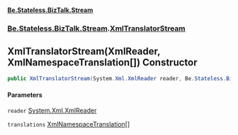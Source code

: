 #### [Be.Stateless.BizTalk.Stream](README.md 'README')
### [Be.Stateless.BizTalk.Stream](Be.Stateless.BizTalk.Stream.md 'Be.Stateless.BizTalk.Stream').[XmlTranslatorStream](XmlTranslatorStream.md 'Be.Stateless.BizTalk.Stream.XmlTranslatorStream')

## XmlTranslatorStream(XmlReader, XmlNamespaceTranslation[]) Constructor

```csharp
public XmlTranslatorStream(System.Xml.XmlReader reader, Be.Stateless.BizTalk.Stream.XmlNamespaceTranslation[] translations);
```
#### Parameters

<a name='Be.Stateless.BizTalk.Stream.XmlTranslatorStream.XmlTranslatorStream(System.Xml.XmlReader,Be.Stateless.BizTalk.Stream.XmlNamespaceTranslation[]).reader'></a>

`reader` [System.Xml.XmlReader](https://docs.microsoft.com/en-us/dotnet/api/System.Xml.XmlReader 'System.Xml.XmlReader')

<a name='Be.Stateless.BizTalk.Stream.XmlTranslatorStream.XmlTranslatorStream(System.Xml.XmlReader,Be.Stateless.BizTalk.Stream.XmlNamespaceTranslation[]).translations'></a>

`translations` [XmlNamespaceTranslation](XmlNamespaceTranslation.md 'Be.Stateless.BizTalk.Stream.XmlNamespaceTranslation')[[]](https://docs.microsoft.com/en-us/dotnet/api/System.Array 'System.Array')